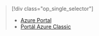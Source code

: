 > [!div class="op_single_selector"]
> * [Azure Portal](../articles/storage/storage-create-storage-account.md)
> * [Portál Azure Classic](../articles/storage/storage-create-storage-account-classic-portal.md)
> 
> 



<!--HONumber=Feb17_HO3-->


